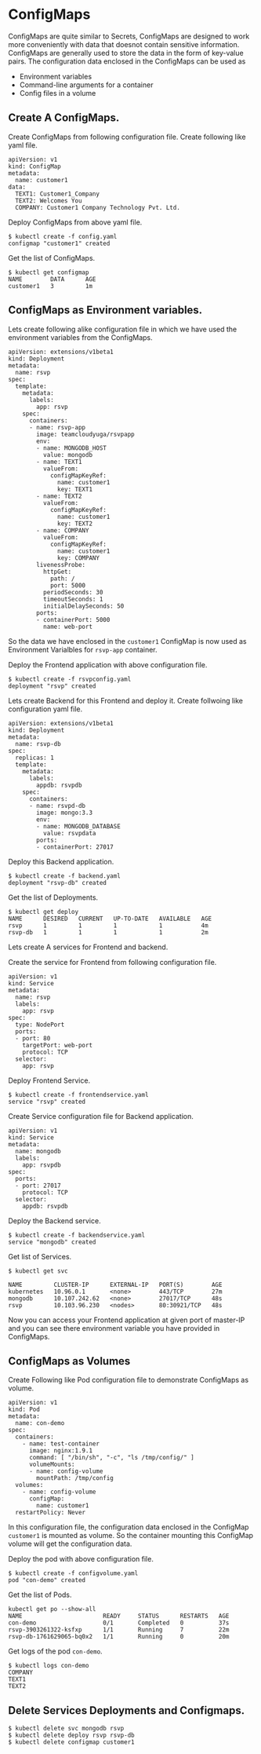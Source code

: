 # ConfigMaps
ConfigMaps are quite similar to Secrets, ConfigMaps are designed to work more conveniently with data that doesnot contain sensitive information. ConfigMaps are generally used to store the data in the form of key-value pairs. The configuration data enclosed in the ConfigMaps can be used as

- Environment variables
- Command-line arguments for a container
- Config files in a volume

## Create A ConfigMaps.

Create ConfigMaps from following configuration file. Create following like yaml file.
```
apiVersion: v1
kind: ConfigMap
metadata:
  name: customer1
data:
  TEXT1: Customer1_Company
  TEXT2: Welcomes You
  COMPANY: Customer1 Company Technology Pvt. Ltd.
```

Deploy ConfigMaps from above yaml file.
```
$ kubectl create -f config.yaml
configmap "customer1" created
```

Get the list of ConfigMaps.
```
$ kubectl get configmap
NAME        DATA      AGE
customer1   3         1m
```

## ConfigMaps as Environment variables.
Lets create following alike configuration file in which we have used the environment variables from the ConfigMaps.
```
apiVersion: extensions/v1beta1
kind: Deployment
metadata:
  name: rsvp
spec:
  template:
    metadata:
      labels:
        app: rsvp
    spec:
      containers:
      - name: rsvp-app
        image: teamcloudyuga/rsvpapp
        env:
        - name: MONGODB_HOST
          value: mongodb
        - name: TEXT1
          valueFrom:
            configMapKeyRef:
              name: customer1
              key: TEXT1
        - name: TEXT2
          valueFrom:
            configMapKeyRef:
              name: customer1
              key: TEXT2
        - name: COMPANY
          valueFrom:
            configMapKeyRef:
              name: customer1
              key: COMPANY
        livenessProbe:
          httpGet:
            path: /
            port: 5000
          periodSeconds: 30
          timeoutSeconds: 1
          initialDelaySeconds: 50
        ports:
        - containerPort: 5000
          name: web-port

```
So the data we have enclosed in the `customer1` ConfigMap is now used as Environment Varialbles for `rsvp-app` container.

Deploy the Frontend application with above configuration file.
```
$ kubectl create -f rsvpconfig.yaml
deployment "rsvp" created
```

Lets create Backend for this Frontend and deploy it. Create follwoing like configuration yaml file.
```
apiVersion: extensions/v1beta1
kind: Deployment
metadata:
  name: rsvp-db
spec:
  replicas: 1
  template:
    metadata:
      labels:
        appdb: rsvpdb
    spec:
      containers:
      - name: rsvpd-db
        image: mongo:3.3
        env:
        - name: MONGODB_DATABASE
          value: rsvpdata
        ports:
        - containerPort: 27017
```

Deploy this Backend application.
```
$ kubectl create -f backend.yaml
deployment "rsvp-db" created
```

Get the list of Deployments.

```
$ kubectl get deploy
NAME      DESIRED   CURRENT   UP-TO-DATE   AVAILABLE   AGE
rsvp      1         1         1            1           4m
rsvp-db   1         1         1            1           2m
```

Lets create A services for Frontend and backend.

Create the service for Frontend from following configuration file.
```
apiVersion: v1
kind: Service
metadata:
  name: rsvp
  labels:
    app: rsvp
spec:
  type: NodePort
  ports:
  - port: 80
    targetPort: web-port
    protocol: TCP
  selector:
    app: rsvp

```
Deploy Frontend Service.
```
$ kubectl create -f frontendservice.yaml
service "rsvp" created
```

Create Service configuration file for Backend application.
```
apiVersion: v1
kind: Service
metadata:
  name: mongodb
  labels:
    app: rsvpdb
spec:
  ports:
  - port: 27017
    protocol: TCP
  selector:
    appdb: rsvpdb
```

Deploy the Backend service.
```
$ kubectl create -f backendservice.yaml
service "mongodb" created
```

Get list of Services.
```
$ kubectl get svc

NAME         CLUSTER-IP      EXTERNAL-IP   PORT(S)        AGE
kubernetes   10.96.0.1       <none>        443/TCP        27m
mongodb      10.107.242.62   <none>        27017/TCP      48s
rsvp         10.103.96.230   <nodes>       80:30921/TCP   48s
```
Now you can access your Frontend application at given port of master-IP and you can see there environment variable you have provided in ConfigMaps.

## ConfigMaps as Volumes 

Create Following like Pod configuration file to demonstrate ConfigMaps as volume.
```
apiVersion: v1
kind: Pod
metadata:
  name: con-demo
spec:
  containers:
    - name: test-container
      image: nginx:1.9.1
      command: [ "/bin/sh", "-c", "ls /tmp/config/" ]
      volumeMounts:
      - name: config-volume
        mountPath: /tmp/config
  volumes:
    - name: config-volume
      configMap:
        name: customer1
  restartPolicy: Never
```
In this configuration file, the configuration data enclosed in the ConfigMap `customer1` is mounted as volume. So the container mounting this ConfigMap volume will get the configuration data.

Deploy the pod with above configuration file.
```
$ kubectl create -f configvolume.yaml
pod "con-demo" created
```
Get the list of Pods.
```
kubectl get po --show-all
NAME                       READY     STATUS      RESTARTS   AGE
con-demo                   0/1       Completed   0          37s
rsvp-3903261322-ksfxp      1/1       Running     7          22m
rsvp-db-1761629065-bq0x2   1/1       Running     0          20m
```

Get logs of the pod `con-demo`.
```
$ kubectl logs con-demo
COMPANY
TEXT1
TEXT2
```
## Delete Services Deployments and Configmaps.
```
$ kubectl delete svc mongodb rsvp 
$ kubectl delete deploy rsvp rsvp-db
$ kubectl delete configmap customer1
```
